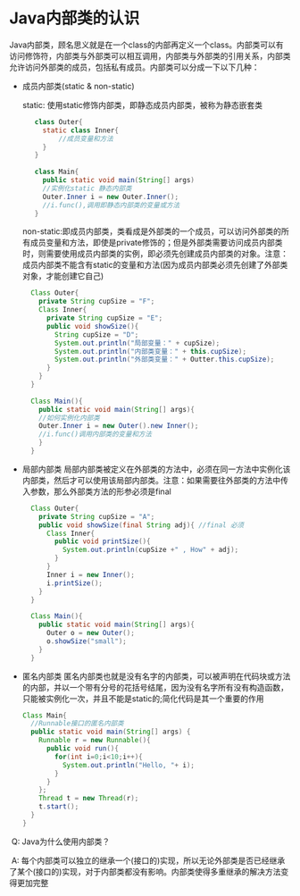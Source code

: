 # Java内部类的认识
Java内部类，顾名思义就是在一个class的内部再定义一个class。内部类可以有访问修饰符，内部类与外部类可以相互调用，内部类与外部类的引用关系，内部类允许访问外部类的成员，包括私有成员。内部类可以分成一下以下几种：

- 成员内部类(static & non-static)
  
  static: 使用static修饰内部类，即静态成员内部类，被称为静态嵌套类
  ```java
     class Outer{
       static class Inner{
           //成员变量和方法
       }
     }
     
     class Main{
       public static void main(String[] args)
       //实例化static 静态内部类
       Outer.Inner i = new Outer.Inner();
       //i.func(),调用即静态内部类的变量或方法
     }
  ```
  
  non-static:即成员内部类，类看成是外部类的一个成员，可以访问外部类的所有成员变量和方法，即使是private修饰的；但是外部类需要访问成员内部类时，则需要使用成员内部类的实例，即必须先创建成员内部类的对象。注意：成员内部类不能含有static的变量和方法(因为成员内部类必须先创建了外部类对象，才能创建它自己)
  ```java
    Class Outer{
      private String cupSize = "F";
      Class Inner{
        private String cupSize = "E";
        public void showSize(){
          String cupSize = "D";
          System.out.println("局部变量：" + cupSize); 
          System.out.println("内部类变量：" + this.cupSize);
          System.out.println("外部类变量：" + Outter.this.cupSize);
        }
      }
    }
    
    Class Main(){
      public static void main(String[] args){
      //如何实例化内部类
      Outer.Inner i = new Outer().new Inner();
      //i.func()调用内部类的变量和方法
      }
    }
  ```
- 局部内部类
  局部内部类被定义在外部类的方法中，必须在同一方法中实例化该内部类，然后才可以使用该局部内部类。注意：如果需要往外部类的方法中传入参数，那么外部类方法的形参必须是final
  ```java
    Class Outer{
      private String cupSize = "A";
      public void showSize(final String adj){ //final 必须
        Class Inner{
          public void printSize(){
            System.out.println(cupSize +" , How" + adj);
          }
        }
        Inner i = new Inner();
        i.printSize();
      }
    }
    
    Class Main(){
      public static void main(String[] args){
        Outer o = new Outer();
        o.showSize("small");
      }
    }
  ```
- 匿名内部类
  匿名内部类也就是没有名字的内部类，可以被声明在代码块或方法的内部，并以一个带有分号的花括号结尾，因为没有名字所有没有构造函数，只能被实例化一次，并且不能是static的;简化代码是其一个重要的作用
  
  ```java
  Class Main{
    //Runnable接口的匿名内部类
    public static void main(String[] args) {
      Runnable r = new Runnable(){
        public void run(){
          for(int i=0;i<10;i++){
            System.out.println("Hello, "+ i);
          }
        }
      };
      Thread t = new Thread(r);
      t.start();
    }
  }
  ```
  
  Q: Java为什么使用内部类？
  
  A: 每个内部类可以独立的继承一个(接口的)实现，所以无论外部类是否已经继承了某个(接口的)实现，对于内部类都没有影响。内部类使得多重继承的解决方法变得更加完整
